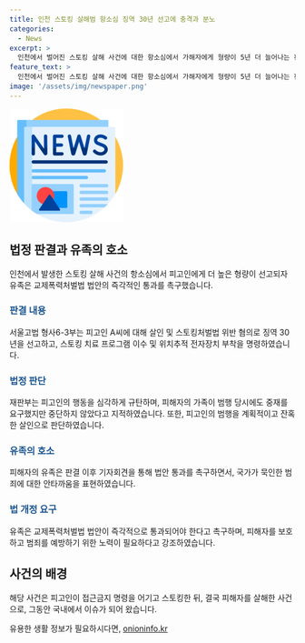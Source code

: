 ```yaml
---
title: 인천 스토킹 살해범 항소심 징역 30년 선고에 충격과 분노
categories:
  - News
excerpt: >
  인천에서 벌어진 스토킹 살해 사건에 대한 항소심에서 가해자에게 형량이 5년 더 늘어나는 판결이 내려졌다. 법원은 가해자에게 징역 30년을 선고하고, 스토킹 치료 프로그램 이수 및 10년간의 위치추적 전자장치 부착을 명령했다. 이에 대해 피해자의 유족은 교제폭력처벌법 법안이 통과돼야라며 국가의 대책을 촉구했다. 사촌 언니는 이 재판을 끝으로 가장 허무한 것은 동생이 살아 돌아오지 않는다는 것이라며 국가의 미흡한 대책을 비판했다.
feature_text: >
  인천에서 벌어진 스토킹 살해 사건에 대한 항소심에서 가해자에게 형량이 5년 더 늘어나는 판결이 내려졌다. 법원은 가해자에게 징역 30년을 선고하고, 스토킹 치료 프로그램 이수 및 10년간의 위치추적 전자장치 부착을 명령했다. 이에 대해 피해자의 유족은 교제폭력처벌법 법안이 통과돼야라며 국가의 대책을 촉구했다. 사촌 언니는 이 재판을 끝으로 가장 허무한 것은 동생이 살아 돌아오지 않는다는 것이라며 국가의 미흡한 대책을 비판했다.
image: '/assets/img/newspaper.png'
---
```


<p><img src="/assets/img/newspaper.png" alt="kimp 속보" /></p>

<h2 data-ke-size="size26">법정 판결과 유족의 호소</h2>

<p data-ke-size="size16">인천에서 발생한 스토킹 살해 사건의 항소심에서 피고인에게 더 높은 형량이 선고되자 유족은 교제폭력처벌법 법안의 즉각적인 통과를 촉구했습니다.</p>

<h3><b><span style="color: #1a5490;">판결 내용</span></b></h3>

<p data-ke-size="size16">서울고법 형사6-3부는 피고인 A씨에 대해 살인 및 스토킹처벌법 위반 혐의로 징역 30년을 선고하고, 스토킹 치료 프로그램 이수 및 위치추적 전자장치 부착을 명령하였습니다.</p>

<h3><b><span style="color: #1a5490;">법정 판단</span></b></h3>

<p data-ke-size="size16">재판부는 피고인의 행동을 심각하게 규탄하며, 피해자의 가족이 범행 당시에도 중재를 요구했지만 중단하지 않았다고 지적하였습니다. 또한, 피고인의 범행을 계획적이고 잔혹한 살인으로 판단하였습니다.</p>

<h3><b><span style="color: #1a5490;">유족의 호소</span></b></h3>

<p data-ke-size="size16">피해자의 유족은 판결 이후 기자회견을 통해 법안 통과를 촉구하면서, 국가가 묵인한 범죄에 대한 안타까움을 표현하였습니다.</p>

<h3><b><span style="color: #1a5490;">법 개정 요구</span></b></h3>

<p data-ke-size="size16">유족은 교제폭력처벌법 법안이 즉각적으로 통과되어야 한다고 촉구하며, 피해자를 보호하고 범죄를 예방하기 위한 노력이 필요하다고 강조하였습니다.</p>

<h2 data-ke-size="size26">사건의 배경</h2>

<p data-ke-size="size16">해당 사건은 피고인이 접근금지 명령을 어기고 스토킹한 뒤, 결국 피해자를 살해한 사건으로, 그동안 국내에서 이슈가 되어 왔습니다.</p>
유용한 생활 정보가 필요하시다면, <a href="https://onioninfo.kr" rel="dofollow">onioninfo.kr</a>



